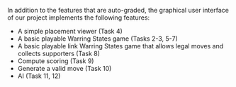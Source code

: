 In addition to the features that are auto-graded, the graphical user interface
of our project implements the following features:



 - A simple placement viewer (Task 4)
 - A basic playable Warring States game (Tasks 2-3, 5-7)
 - A basic playable link Warring States game that allows legal moves and collects supporters (Task 8)
 - Compute scoring (Task 9)
 - Generate a valid move (Task 10)
-  AI (Task 11, 12)



